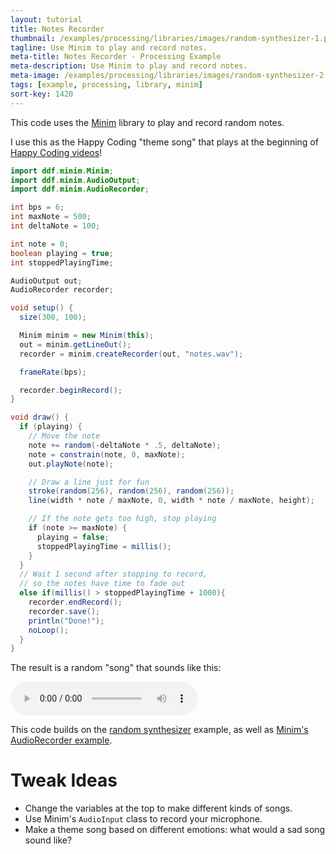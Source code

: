 ```yaml
---
layout: tutorial
title: Notes Recorder
thumbnail: /examples/processing/libraries/images/random-synthesizer-1.png
tagline: Use Minim to play and record notes.
meta-title: Notes Recorder - Processing Example
meta-description: Use Minim to play and record notes.
meta-image: /examples/processing/libraries/images/random-synthesizer-2.png
tags: [example, processing, library, minim]
sort-key: 1420
---
```


This code uses the [Minim](http://code.compartmental.net/tools/minim/) library to play and record random notes.

I use this as the Happy Coding "theme song" that plays at the beginning of [Happy Coding videos](https://www.youtube.com/user/kevinaworkman)!

```java
import ddf.minim.Minim;
import ddf.minim.AudioOutput;
import ddf.minim.AudioRecorder;

int bps = 6;
int maxNote = 500;
int deltaNote = 100;

int note = 0;
boolean playing = true;
int stoppedPlayingTime;

AudioOutput out;
AudioRecorder recorder;

void setup() {
  size(300, 100);

  Minim minim = new Minim(this);
  out = minim.getLineOut();
  recorder = minim.createRecorder(out, "notes.wav");

  frameRate(bps);

  recorder.beginRecord();
}

void draw() {
  if (playing) {
    // Move the note
    note += random(-deltaNote * .5, deltaNote);
    note = constrain(note, 0, maxNote);
    out.playNote(note);

    // Draw a line just for fun
    stroke(random(256), random(256), random(256));
    line(width * note / maxNote, 0, width * note / maxNote, height);

    // If the note gets too high, stop playing
    if (note >= maxNote) {
      playing = false;
      stoppedPlayingTime = millis();
    }
  }
  // Wait 1 second after stopping to record,
  // so the notes have time to fade out
  else if(millis() > stoppedPlayingTime + 1000){
    recorder.endRecord();
    recorder.save();
    println("Done!");
    noLoop();
  }
}

```

The result is a random "song" that sounds like this:

<audio controls>
  <source src="/examples/processing/libraries/data/random-synthesizer.mp3" type="audio/mpeg">
</audio>

This code builds on the [random synthesizer](/examples/processing/libraries/random-synthesizer) example, as well as [Minim's AudioRecorder example](http://code.compartmental.net/minim/audiorecorder_class_audiorecorder.html).

# Tweak Ideas

- Change the variables at the top to make different kinds of songs.
- Use Minim's `AudioInput` class to record your microphone.
- Make a theme song based on different emotions: what would a sad song sound like?

